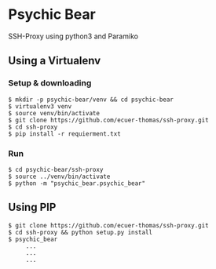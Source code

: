 
# Psychic Bear

SSH-Proxy using python3 and Paramiko

## Using a Virtualenv

### Setup & downloading

```
$ mkdir -p psychic-bear/venv && cd psychic-bear
$ virtualenv3 venv
$ source venv/bin/activate
$ git clone https://github.com/ecuer-thomas/ssh-proxy.git
$ cd ssh-proxy
$ pip install -r requierment.txt
```


### Run

```
$ cd psychic-bear/ssh-proxy
$ source ../venv/bin/activate
$ python -m "psychic_bear.psychic_bear"
```

## Using PIP

```
$ git clone https://github.com/ecuer-thomas/ssh-proxy.git
$ cd ssh-proxy && python setup.py install
$ psychic_bear
     ...
     ...
     ...
```

